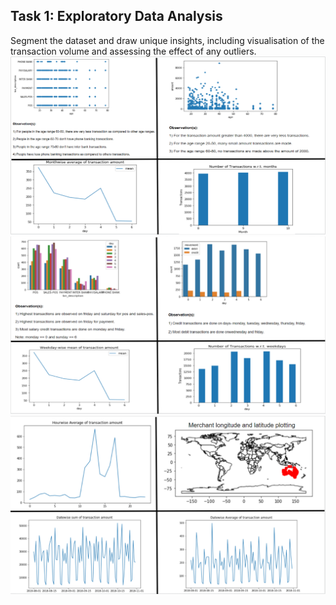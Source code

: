 ## Task 1: Exploratory Data Analysis
Segment the dataset and draw unique insights, including visualisation of the transaction volume and assessing the effect of any outliers.
![](https://github.com/jayashree8/ANZ-virtual-experience-program/blob/master/images/q.PNG) <br>
![](https://github.com/jayashree8/ANZ-virtual-experience-program/blob/master/images/w.PNG) <br>
![](https://github.com/jayashree8/ANZ-virtual-experience-program/blob/master/images/e.PNG) <br>
